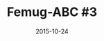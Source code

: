 ---
layout:     post
title:      "Femug-ABC #3"
date:       2015-10-24
summary:    Material Design conceitos, aplicações e código.
categories: frontend materialdesign
---
